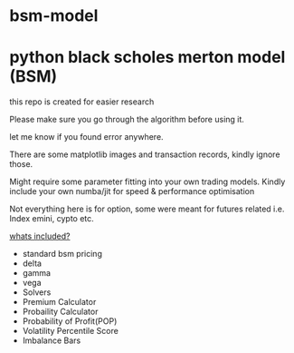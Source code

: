 # bsm-model
<h1>python black scholes merton model (BSM)</h1>

<p>this repo is created for easier research</p>

<p>Please make sure you go through the algorithm before using it.</p>
<p>let me know if you found error anywhere.</p>
<p>There are some matplotlib images and transaction records, kindly ignore those.</p>
<p>Might require some parameter fitting into your own trading models. Kindly include your own numba/jit for speed & performance optimisation</p>
<p>Not everything here is for option, some were meant for futures related i.e. Index emini, cypto etc.</p>
<p><u>whats included?</u></p>
<ul>
  <li>standard bsm pricing</li>
  <li>delta</li>
  <li>gamma</li>
  <li>vega</li>
  <li>Solvers</li>
  <li>Premium Calculator</li>
  <li>Probaility Calculator</li>
  <li>Probability of Profit(POP)</li>
  <li>Volatility Percentile Score</li>
  <li>Imbalance Bars</li>
</ul>
